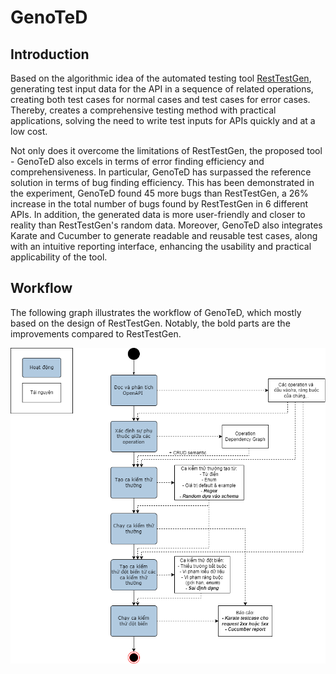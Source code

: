 # GenoTeD

## Introduction

Based on the algorithmic idea of the automated testing tool
[RestTestGen](https://ieeexplore.ieee.org/abstract/document/9159077), generating test input data for the API in a sequence of related operations, creating both test cases for normal cases and test cases for error cases. Thereby,
creates a comprehensive testing method with practical applications, solving the need to
write test inputs for APIs quickly and at a low cost.

Not only does it overcome the
limitations of RestTestGen, the proposed tool - GenoTeD also excels in terms of error
finding efficiency and comprehensiveness. In particular, GenoTeD has surpassed the reference solution in terms of bug finding efficiency. This has been demonstrated in the experiment, GenoTeD found 45 more bugs than RestTestGen,
a 26% increase in the total number of bugs found by RestTestGen in 6 different APIs. In addition, the generated data is more user-friendly and closer to reality than
RestTestGen's random data. Moreover, GenoTeD also integrates Karate and Cucumber to generate readable and reusable test cases, along with an intuitive reporting interface, enhancing the usability and practical applicability
of the tool.

## Workflow

The following graph illustrates the workflow of GenoTeD, which mostly based on the design of RestTestGen.
Notably, the bold parts are the improvements compared to RestTestGen.

![](src/main/resources/img/workflow.png)